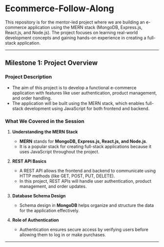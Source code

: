 # **Ecommerce-Follow-Along**

This repository is for the mentor-led project where we are building an e-commerce application using the MERN stack (MongoDB, Express.js, React.js, and Node.js). The project focuses on learning real-world development concepts and gaining hands-on experience in creating a full-stack application.

---

## **Milestone 1: Project Overview**

### **Project Description**
- The aim of this project is to develop a functional e-commerce application with features like user authentication, product management, and order handling.  
- The application will be built using the MERN stack, which enables full-stack development using JavaScript for both frontend and backend.  

### **What We Covered in the Session**
1. **Understanding the MERN Stack**  
   - **MERN** stands for **MongoDB, Express.js, React.js, and Node.js**.  
   - It is a popular stack for creating full-stack applications because it uses JavaScript throughout the project.  

2. **REST API Basics**  
   - A REST API allows the frontend and backend to communicate using HTTP methods (like GET, POST, PUT, DELETE).  
   - In this project, REST APIs will handle user authentication, product management, and order updates.  

3. **Database Schema Design**  
   - Schema design in **MongoDB** helps organize and structure the data for the application effectively.  

4. **Role of Authentication**  
   - Authentication ensures secure access by verifying users before allowing them to log in or make purchases.

---
